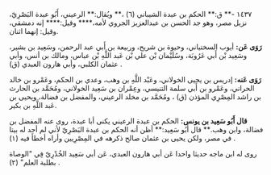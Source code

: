 ١٤٣٧ -** ق:** الحكم بن عبدة الشيباني (٦) ،** ويُقال:** الرعيني، أَبُو عبدة البَصْرِيّ، نزيل مصر، وهو جد الحسن بن عبدالعزيز الجروي لأمه،**** وقيل:**** إنه دمشقي، وقيل: إنهما اثنان.

**رَوَى عَن:** أيوب السختياني، وحيوة بن شريح، وربيعة بن أَبي عبد الرحمن، وسَعِيد بن بشير، وسَعِيد بْن أَبي عَرُوبَة، وسُلَيْمان بْن علي بْن عَبد اللَّهِ بْن عباس، ومالك بن أنس، وأبي عثمان الكلبي، وأبي هارون العبدي (ق) .

**رَوَى عَنه:** إدريس بن يحيى الخولاني، وعَبْد اللَّهِ بن وهب، وعدي بن الحكم، وعَمْرو بن خالد الحراني، وعَمْرو بن أَبي سلمة التنيسي، وعِمْران بن سَعِيد الخولاني، ومُحَمَّد بن الحارث بن راشد المِصْرِي المؤذن (ق) ، ومُحَمَّد بن مخلد الرعيني، والمفضل بن فضالة، ويحيى بن عَبد اللَّهِ بن بكير.

**قال أَبُو سَعِيد بن يونس:** الحكم بن عبدة الرعيني يكنى أبا عبدة، روى عنه المفضل بن فضالة، وابن وهب.** قال أَبُو سَعِيد:** أظن أنه الحكم بن عبدة البَصْرِيّ لأني لم أجد له بيتا في مصر، ولكن يحيى بن عثمان صالح ذكرهه في المِصْرِيين وأراه أخطأ فيه (١) .

روى له ابن ماجه حديثا واحدا عَن أبي هارون العبدي، عَن أبي سَعِيد الخُدْرِيّ فِي "الوصاة بطلبة العلم" (٢) .
